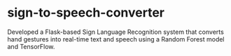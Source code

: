 # sign-to-speech-converter
Developed a Flask-based Sign Language Recognition system that converts hand gestures into real-time text and speech using a Random Forest model and TensorFlow. 
